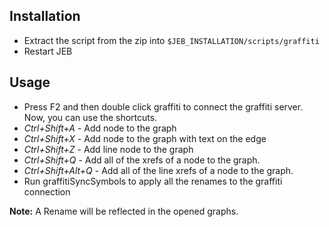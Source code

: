 ## Installation

- Extract the script from the zip into `$JEB_INSTALLATION/scripts/graffiti`
- Restart JEB

## Usage

- Press F2 and then double click graffiti to connect the graffiti server. Now, you can use the shortcuts.
- _Ctrl+Shift+A_ - Add node to the graph
- _Ctrl+Shift+X_ - Add node to the graph with text on the edge
- _Ctrl+Shift+Z_ - Add line node to the graph
- _Ctrl+Shift+Q_ - Add all of the xrefs of a node to the graph.
- _Ctrl+Shift+Alt+Q_ - Add all of the line xrefs of a node to the graph.
- Run graffitiSyncSymbols to apply all the renames to the graffiti connection

**Note:** A Rename will be reflected in the opened graphs.
